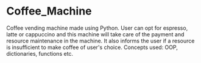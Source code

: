# Coffee_Machine
Coffee vending machine made using Python. User can opt for espresso, latte or cappuccino and this machine will take care of the payment and resource maintenance in the machine. It also informs the user if a resource is insufficient to make coffee of user's choice. Concepts used: OOP, dictionaries, functions etc.
